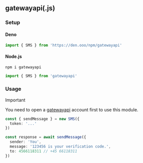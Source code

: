 ## gatewayapi(.js)

### Setup

#### Deno

```ts
import { SMS } from 'https://den.ooo/npm/gatewayapi'
```

#### Node.js

```bash
npm i gatewayapi
```

```ts
import { SMS } from 'gatewayapi'
```

### Usage

> [!IMPORTANT]
> You need to open a [gatewayapi](https://gatewayapi.com) account first to use this module.

```ts
const { sendMessage } = new SMS({
  token: '...'
})

const response = await sendMessage({
  sender: 'You',
  message: '123456 is your verification code.',
  to: 4566118311 // +45 66118311
})
```
